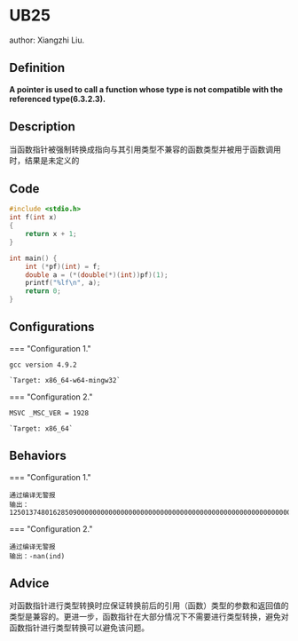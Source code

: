 #  UB25

author: Xiangzhi Liu.

##  Definition

**A pointer is used to call a function whose type is not compatible with the referenced type(6.3.2.3).**

## Description

当函数指针被强制转换成指向与其引用类型不兼容的函数类型并被用于函数调用时，结果是未定义的
## Code

```c title="UB25.c"
#include <stdio.h>
int f(int x)
{
    return x + 1;
}

int main() {
    int (*pf)(int) = f;
    double a = (*(double(*)(int))pf)(1);
    printf("%lf\n", a);
    return 0;
}
```

## Configurations

=== "Configuration 1."

    gcc version 4.9.2 

    `Target: x86_64-w64-mingw32`

=== "Configuration 2."

    MSVC _MSC_VER = 1928 

    `Target: x86_64`    


## Behaviors

=== "Configuration 1."

    通过编译无警报
    输出：1250137480162850900000000000000000000000000000000000000000000000000000000000000000000000000000000000000000000000000000000000000000000000000000000000000000000000000000000000000000000000000000000000000000000000000000000000000000000000000000000000.000000

=== "Configuration 2."

    通过编译无警报
    输出：-nan(ind)
## Advice

对函数指针进行类型转换时应保证转换前后的引用（函数）类型的参数和返回值的类型是兼容的。更进一步，函数指针在大部分情况下不需要进行类型转换，避免对函数指针进行类型转换可以避免该问题。